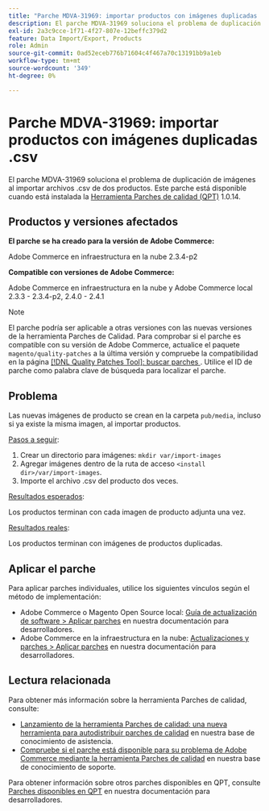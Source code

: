 ```yaml
---
title: "Parche MDVA-31969: importar productos con imágenes duplicadas .csv"
description: El parche MDVA-31969 soluciona el problema de duplicación de imágenes al importar archivos .csv de dos productos. Este parche está disponible cuando está instalada la [Quality Patches Tool (QPT)](/help/announcements/adobe-commerce-announcements/magento-quality-patches-released-new-tool-to-self-serve-quality-patches.md) 1.0.14.
exl-id: 2a3c9cce-1f71-4f27-807e-12beffc379d2
feature: Data Import/Export, Products
role: Admin
source-git-commit: 0ad52eceb776b71604c4f467a70c13191bb9a1eb
workflow-type: tm+mt
source-wordcount: '349'
ht-degree: 0%

---
```


# Parche MDVA-31969: importar productos con imágenes duplicadas .csv

El parche MDVA-31969 soluciona el problema de duplicación de imágenes al importar archivos .csv de dos productos. Este parche está disponible cuando está instalada la [Herramienta Parches de calidad (QPT)](/help/announcements/adobe-commerce-announcements/magento-quality-patches-released-new-tool-to-self-serve-quality-patches.md) 1.0.14.

## Productos y versiones afectados

**El parche se ha creado para la versión de Adobe Commerce:**

Adobe Commerce en infraestructura en la nube 2.3.4-p2

**Compatible con versiones de Adobe Commerce:**

Adobe Commerce en infraestructura en la nube y Adobe Commerce local 2.3.3 - 2.3.4-p2, 2.4.0 - 2.4.1

>[!NOTE]
>
>El parche podría ser aplicable a otras versiones con las nuevas versiones de la herramienta Parches de Calidad. Para comprobar si el parche es compatible con su versión de Adobe Commerce, actualice el paquete `magento/quality-patches` a la última versión y compruebe la compatibilidad en la página [[!DNL Quality Patches Tool]: buscar parches ](https://devdocs.magento.com/quality-patches/tool.html#patch-grid). Utilice el ID de parche como palabra clave de búsqueda para localizar el parche.

## Problema

Las nuevas imágenes de producto se crean en la carpeta `pub/media`, incluso si ya existe la misma imagen, al importar productos.

<u>Pasos a seguir</u>:

1. Crear un directorio para imágenes: `mkdir var/import-images`
1. Agregar imágenes dentro de la ruta de acceso `<install dir>/var/import-images`.
1. Importe el archivo .csv del producto dos veces.

<u>Resultados esperados</u>:

Los productos terminan con cada imagen de producto adjunta una vez.

<u>Resultados reales</u>:

Los productos terminan con imágenes de productos duplicadas.

## Aplicar el parche

Para aplicar parches individuales, utilice los siguientes vínculos según el método de implementación:

* Adobe Commerce o Magento Open Source local: [Guía de actualización de software > Aplicar parches](https://devdocs.magento.com/guides/v2.4/comp-mgr/patching/mqp.html) en nuestra documentación para desarrolladores.
* Adobe Commerce en la infraestructura en la nube: [Actualizaciones y parches > Aplicar parches](https://devdocs.magento.com/cloud/project/project-patch.html) en nuestra documentación para desarrolladores.

## Lectura relacionada

Para obtener más información sobre la herramienta Parches de calidad, consulte:

* [Lanzamiento de la herramienta Parches de calidad: una nueva herramienta para autodistribuir parches de calidad](/help/announcements/adobe-commerce-announcements/magento-quality-patches-released-new-tool-to-self-serve-quality-patches.md) en nuestra base de conocimiento de asistencia.
* [Compruebe si el parche está disponible para su problema de Adobe Commerce mediante la herramienta Parches de calidad](/help/support-tools/patches-available-in-qpt-tool/check-patch-for-magento-issue-with-magento-quality-patches.md) en nuestra base de conocimiento de soporte.

Para obtener información sobre otros parches disponibles en QPT, consulte [Parches disponibles en QPT](https://devdocs.magento.com/quality-patches/tool.html#patch-grid) en nuestra documentación para desarrolladores.
